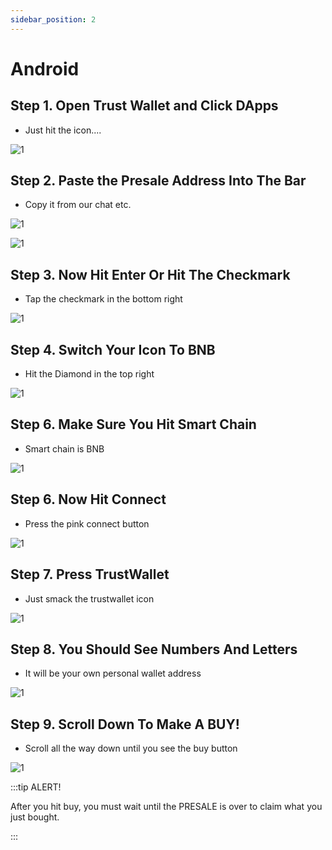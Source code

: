 ```yaml
---
sidebar_position: 2
---
```


# Android


## Step 1. Open Trust Wallet and Click DApps

- Just hit the icon....


![1](/img/tutorial/phone/01.jpg)


## Step 2. Paste the Presale Address Into The Bar

- Copy it from our chat etc.

![1](/img/tutorial/phone/02.jpg)



![1](/img/tutorial/phone/04.jpg)

## Step 3. Now Hit Enter Or Hit The Checkmark 

- Tap the checkmark in the bottom right

![1](/img/tutorial/phone/05.jpg)


## Step 4. Switch Your Icon To BNB

- Hit the Diamond in the top right

![1](/img/tutorial/phone/06.jpg)

## Step 6. Make Sure You Hit Smart Chain

- Smart chain is BNB

![1](/img/tutorial/phone/07.jpg)

## Step 6. Now Hit Connect

- Press the pink connect button

![1](/img/tutorial/phone/08.jpg)




## Step 7. Press TrustWallet

- Just smack the trustwallet icon

![1](/img/tutorial/phone/09.jpg)


## Step 8. You Should See Numbers And Letters

- It will be your own personal wallet address

![1](/img/tutorial/phone/10.jpg)

## Step 9. Scroll Down To Make A BUY!

- Scroll all the way down until you see the buy button

![1](/img/tutorial/phone/11.jpg)





 

:::tip ALERT!

After you hit buy, you must wait until the PRESALE is over to claim what you just bought.

:::